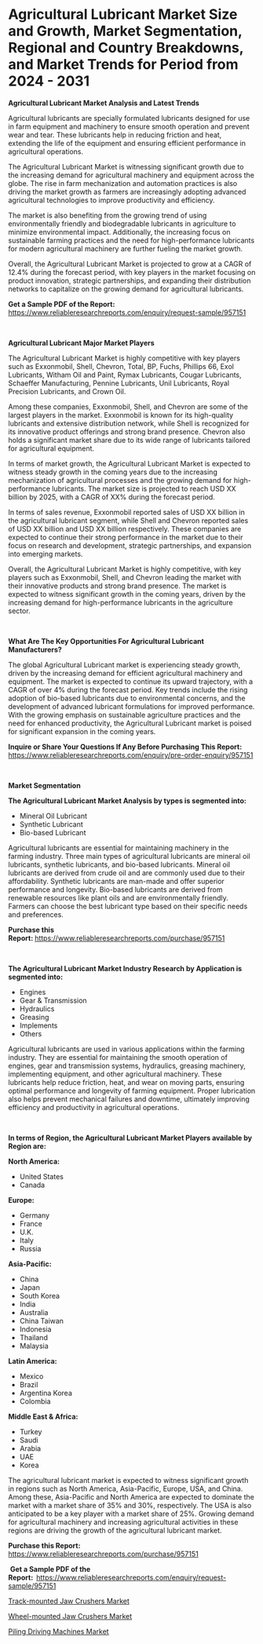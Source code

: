 <p><h1>Agricultural Lubricant Market Size and Growth, Market Segmentation, Regional and Country Breakdowns, and Market Trends for Period from 2024 -  2031</h1></p><p><strong>Agricultural Lubricant Market Analysis and Latest Trends</strong></p>
<p><p>Agricultural lubricants are specially formulated lubricants designed for use in farm equipment and machinery to ensure smooth operation and prevent wear and tear. These lubricants help in reducing friction and heat, extending the life of the equipment and ensuring efficient performance in agricultural operations.</p><p>The Agricultural Lubricant Market is witnessing significant growth due to the increasing demand for agricultural machinery and equipment across the globe. The rise in farm mechanization and automation practices is also driving the market growth as farmers are increasingly adopting advanced agricultural technologies to improve productivity and efficiency.</p><p>The market is also benefiting from the growing trend of using environmentally friendly and biodegradable lubricants in agriculture to minimize environmental impact. Additionally, the increasing focus on sustainable farming practices and the need for high-performance lubricants for modern agricultural machinery are further fueling the market growth.</p><p>Overall, the Agricultural Lubricant Market is projected to grow at a CAGR of 12.4% during the forecast period, with key players in the market focusing on product innovation, strategic partnerships, and expanding their distribution networks to capitalize on the growing demand for agricultural lubricants.</p></p>
<p><strong>Get a Sample PDF of the Report:&nbsp;</strong> <a href="https://www.reliableresearchreports.com/enquiry/request-sample/957151">https://www.reliableresearchreports.com/enquiry/request-sample/957151</a></p>
<p>&nbsp;</p>
<p><strong>Agricultural Lubricant Major Market Players</strong></p>
<p><p>The Agricultural Lubricant Market is highly competitive with key players such as Exxonmobil, Shell, Chevron, Total, BP, Fuchs, Phillips 66, Exol Lubricants, Witham Oil and Paint, Rymax Lubricants, Cougar Lubricants, Schaeffer Manufacturing, Pennine Lubricants, Unil Lubricants, Royal Precision Lubricants, and Crown Oil.</p><p>Among these companies, Exxonmobil, Shell, and Chevron are some of the largest players in the market. Exxonmobil is known for its high-quality lubricants and extensive distribution network, while Shell is recognized for its innovative product offerings and strong brand presence. Chevron also holds a significant market share due to its wide range of lubricants tailored for agricultural equipment.</p><p>In terms of market growth, the Agricultural Lubricant Market is expected to witness steady growth in the coming years due to the increasing mechanization of agricultural processes and the growing demand for high-performance lubricants. The market size is projected to reach USD XX billion by 2025, with a CAGR of XX% during the forecast period.</p><p>In terms of sales revenue, Exxonmobil reported sales of USD XX billion in the agricultural lubricant segment, while Shell and Chevron reported sales of USD XX billion and USD XX billion respectively. These companies are expected to continue their strong performance in the market due to their focus on research and development, strategic partnerships, and expansion into emerging markets.</p><p>Overall, the Agricultural Lubricant Market is highly competitive, with key players such as Exxonmobil, Shell, and Chevron leading the market with their innovative products and strong brand presence. The market is expected to witness significant growth in the coming years, driven by the increasing demand for high-performance lubricants in the agriculture sector.</p></p>
<p>&nbsp;</p>
<p><strong>What Are The Key Opportunities For Agricultural Lubricant Manufacturers?</strong></p>
<p><p>The global Agricultural Lubricant market is experiencing steady growth, driven by the increasing demand for efficient agricultural machinery and equipment. The market is expected to continue its upward trajectory, with a CAGR of over 4% during the forecast period. Key trends include the rising adoption of bio-based lubricants due to environmental concerns, and the development of advanced lubricant formulations for improved performance. With the growing emphasis on sustainable agriculture practices and the need for enhanced productivity, the Agricultural Lubricant market is poised for significant expansion in the coming years.</p></p>
<p><strong>Inquire or Share Your Questions If Any Before Purchasing This Report:</strong> <a href="https://www.reliableresearchreports.com/enquiry/pre-order-enquiry/957151">https://www.reliableresearchreports.com/enquiry/pre-order-enquiry/957151</a></p>
<p>&nbsp;</p>
<p><strong>Market Segmentation</strong></p>
<p><strong>The Agricultural Lubricant Market Analysis by types is segmented into:</strong></p>
<p><ul><li>Mineral Oil Lubricant</li><li>Synthetic Lubricant</li><li>Bio-based Lubricant</li></ul></p>
<p><p>Agricultural lubricants are essential for maintaining machinery in the farming industry. Three main types of agricultural lubricants are mineral oil lubricants, synthetic lubricants, and bio-based lubricants. Mineral oil lubricants are derived from crude oil and are commonly used due to their affordability. Synthetic lubricants are man-made and offer superior performance and longevity. Bio-based lubricants are derived from renewable resources like plant oils and are environmentally friendly. Farmers can choose the best lubricant type based on their specific needs and preferences.</p></p>
<p><strong>Purchase this Report:&nbsp;</strong><a href="https://www.reliableresearchreports.com/purchase/957151">https://www.reliableresearchreports.com/purchase/957151</a></p>
<p>&nbsp;</p>
<p><strong>The Agricultural Lubricant Market Industry Research by Application is segmented into:</strong></p>
<p><ul><li>Engines</li><li>Gear & Transmission</li><li>Hydraulics</li><li>Greasing</li><li>Implements</li><li>Others</li></ul></p>
<p><p>Agricultural lubricants are used in various applications within the farming industry. They are essential for maintaining the smooth operation of engines, gear and transmission systems, hydraulics, greasing machinery, implementing equipment, and other agricultural machinery. These lubricants help reduce friction, heat, and wear on moving parts, ensuring optimal performance and longevity of farming equipment. Proper lubrication also helps prevent mechanical failures and downtime, ultimately improving efficiency and productivity in agricultural operations.</p></p>
<p>&nbsp;</p>
<p><strong>In terms of Region, the Agricultural Lubricant Market Players available by Region are:</strong></p>
<p>
    <p> <strong> North America: </strong>
        <ul>
            <li>United States</li>
            <li>Canada</li>
        </ul>
        </p> 
    <p> <strong> Europe: </strong>
        <ul>
            <li>Germany</li>
            <li>France</li>
            <li>U.K.</li>
            <li>Italy</li>
            <li>Russia</li>
        </ul>
        </p> 
    <p> <strong> Asia-Pacific: </strong>
        <ul>
            <li>China</li>
            <li>Japan</li>
            <li>South Korea</li>
            <li>India</li>
            <li>Australia</li>
            <li>China Taiwan</li>
            <li>Indonesia</li>
            <li>Thailand</li>
            <li>Malaysia</li>
        </ul>
        </p> 
    <p> <strong> Latin America: </strong>
        <ul>
            <li>Mexico</li>
            <li>Brazil</li>
            <li>Argentina Korea</li>
            <li>Colombia</li>
        </ul>
        </p> 
    <p> <strong> Middle East & Africa: </strong>
        <ul>
            <li>Turkey</li>
            <li>Saudi</li>
            <li>Arabia</li>
            <li>UAE</li>
            <li>Korea</li>
        </ul>
    </p>
    </p>
<p><p>The agricultural lubricant market is expected to witness significant growth in regions such as North America, Asia-Pacific, Europe, USA, and China. Among these, Asia-Pacific and North America are expected to dominate the market with a market share of 35% and 30%, respectively. The USA is also anticipated to be a key player with a market share of 25%. Growing demand for agricultural machinery and increasing agricultural activities in these regions are driving the growth of the agricultural lubricant market.</p></p>
<p><strong>Purchase this Report: </strong><a href="https://www.reliableresearchreports.com/purchase/957151">https://www.reliableresearchreports.com/purchase/957151</a></p>
<p>&nbsp;<strong>Get a Sample PDF of the Report:&nbsp;&nbsp;</strong><a href="https://www.reliableresearchreports.com/enquiry/request-sample/957151">https://www.reliableresearchreports.com/enquiry/request-sample/957151</a></p>
<p><strong></strong></p>
<p><p><a href="https://view.publitas.com/reportprime-1/track-mounted-jaw-crushers-market-research-report-provides-thorough-industry-overview-which-offers-an-in-depth-analysis-of-product-trends-and-new-market-divisions/">Track-mounted Jaw Crushers Market</a></p><p><a href="https://view.publitas.com/reportprime-1/wheel-mounted-jaw-crushers-market-size-and-examines-its-market-scope-with-a-primary-focus-on-growth-opportunities-and-forecasted-trends-spanning-from-2023-to-2030/">Wheel-mounted Jaw Crushers Market</a></p><p><a href="https://view.publitas.com/reportprime-1/piling-driving-machines-market-provides-a-comprehensive-analysis-including-a-macro-overview-of-the-market-as-well-as-micro-details-such-as-market-size-and-competitive-landscape/">Piling Driving Machines Market</a></p></p>